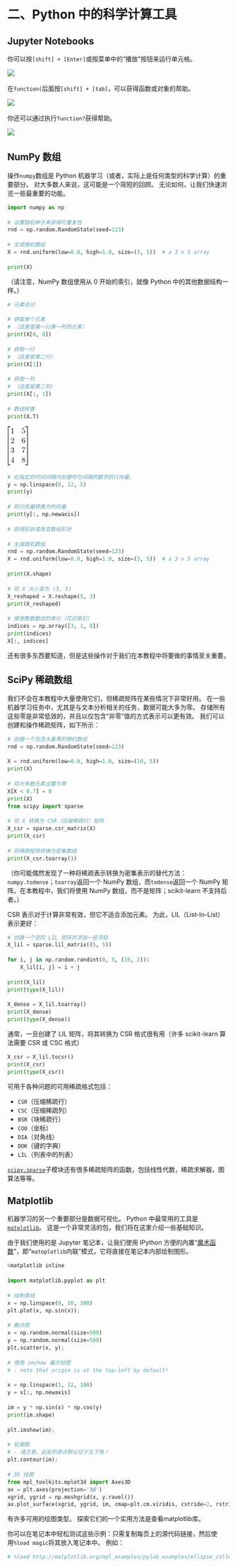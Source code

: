 # 二、Python 中的科学计算工具

## Jupyter Notebooks

你可以按`[shift] + [Enter]`或按菜单中的“播放”按钮来运行单元格。

![](https://nbviewer.jupyter.org/github/amueller/scipy-2018-sklearn/blob/master/notebooks/figures/ipython_run_cell.png)

在`function(`后面按`[shift] + [tab]`，可以获得函数或对象的帮助。

![](https://nbviewer.jupyter.org/github/amueller/scipy-2018-sklearn/blob/master/notebooks/figures/ipython_help-1.png)

你还可以通过执行`function?`获得帮助。

![](https://nbviewer.jupyter.org/github/amueller/scipy-2018-sklearn/blob/master/notebooks/figures/ipython_help-2.png)

## NumPy 数组

操作`numpy`数组是 Python 机器学习（或者，实际上是任何类型的科学计算）的重要部分。 对大多数人来说，这可能是一个简短的回顾。 无论如何，让我们快速浏览一些最重要的功能。

```py
import numpy as np

# 设置随机种子来获得可重复性
rnd = np.random.RandomState(seed=123)

# 生成随机数组
X = rnd.uniform(low=0.0, high=1.0, size=(3, 5))  # a 3 x 5 array

print(X)
```

（请注意，NumPy 数组使用从 0 开始的索引，就像 Python 中的其他数据结构一样。）

```py
# 元素访问

# 获取单个元素
# （这里是第一行第一列的元素）
print(X[0, 0])

# 获取一行
# （这里是第二行）
print(X[1])

# 获取一列
# （这里是第二列）
print(X[:, 1])

# 数组转置
print(X.T)
```

![](img/tex2.gif)

```py
# 在指定的时间间隔内创建均匀间隔的数字的行向量。
y = np.linspace(0, 12, 5)
print(y)

# 将行向量转换为列向量
print(y[:, np.newaxis])

# 获得形状或改变数组形状

# 生成随机数组
rnd = np.random.RandomState(seed=123)
X = rnd.uniform(low=0.0, high=1.0, size=(3, 5))  # a 3 x 5 array

print(X.shape)

# 将 X 大小变为 (3, 5)
X_reshaped = X.reshape(5, 3)
print(X_reshaped)

# 使用整数数组的索引（花式索引）
indices = np.array([3, 1, 0])
print(indices)
X[:, indices]
```

还有很多东西要知道，但是这些操作对于我们在本教程中将要做的事情至关重要。

## SciPy 稀疏数组

我们不会在本教程中大量使用它们，但稀疏矩阵在某些情况下非常好用。 在一些机器学习任务中，尤其是与文本分析相关的任务，数据可能大多为零。 存储所有这些零是非常低效的，并且以仅包含“非零”值的方式表示可以更有效。 我们可以创建和操作稀疏矩阵，如下所示：

```py
# 创建一个包含大量零的随机数组
rnd = np.random.RandomState(seed=123)

X = rnd.uniform(low=0.0, high=1.0, size=(10, 5))
print(X)

# 将大多数元素设置为零
X[X < 0.7] = 0
print(X)
from scipy import sparse

# 将 X 转换为 CSR（压缩稀疏行）矩阵
X_csr = sparse.csr_matrix(X)
print(X_csr)

# 将稀疏矩阵转换为密集数组
print(X_csr.toarray())
```

（你可能偶然发现了一种将稀疏表示转换为密集表示的替代方法：`numpy.todense`；`toarray`返回一个 NumPy 数组，而`todense`返回一个 NumPy 矩阵。在本教程中，我们将使用 NumPy 数组，而不是矩阵；scikit-learn 不支持后者。）

CSR 表示对于计算非常有效，但它不适合添加元素。 为此，LIL（List-In-List）表示更好：

```py
# 创建一个空的 LIL 矩阵并添加一些项目
X_lil = sparse.lil_matrix((5, 5))

for i, j in np.random.randint(0, 5, (15, 2)):
    X_lil[i, j] = i + j

print(X_lil)
print(type(X_lil))

X_dense = X_lil.toarray()
print(X_dense)
print(type(X_dense))
```

通常，一旦创建了 LIL 矩阵，将其转换为 CSR 格式很有用（许多 scikit-learn 算法需要 CSR 或 CSC 格式）

```py
X_csr = X_lil.tocsr()
print(X_csr)
print(type(X_csr))
```

可用于各种问题的可用稀疏格式包括：

+   `CSR`（压缩稀疏行）
+   `CSC`（压缩稀疏列）
+   `BSR`（块稀疏行）
+   `COO`（坐标）
+   `DIA`（对角线）
+   `DOK`（键的字典）
+   `LIL`（列表中的列表）

[`scipy.sparse`](http://docs.scipy.org/doc/scipy/reference/sparse.html)子模块还有很多稀疏矩阵的函数，包括线性代数，稀疏求解器，图算法等等。

## Matplotlib

机器学习的另一个重要部分是数据可视化。 Python 中最常用的工具是[`matplotlib`](http://matplotlib.org/)。 这是一个非常灵活的包，我们将在这里介绍一些基础知识。

由于我们使用的是 Jupyter 笔记本，让我们使用 IPython 方便的内置“[魔术函数](https://ipython.org/ipython-doc/3/interactive/magics.html)”，即“`matoplotlib`内联”模式，它将直接在笔记本内部绘制图形。

```py
%matplotlib inline

import matplotlib.pyplot as plt

# 绘制直线
x = np.linspace(0, 10, 100)
plt.plot(x, np.sin(x));

# 散点图
x = np.random.normal(size=500)
y = np.random.normal(size=500)
plt.scatter(x, y);

# 使用 imshow 展示绘图
# - note that origin is at the top-left by default!

x = np.linspace(1, 12, 100)
y = x[:, np.newaxis]

im = y * np.sin(x) * np.cos(y)
print(im.shape)

plt.imshow(im);

# 轮廓图
# - 请注意，此处的原点默认位于左下角！
plt.contour(im);

# 3D 绘图
from mpl_toolkits.mplot3d import Axes3D
ax = plt.axes(projection='3d')
xgrid, ygrid = np.meshgrid(x, y.ravel())
ax.plot_surface(xgrid, ygrid, im, cmap=plt.cm.viridis, cstride=2, rstride=2, linewidth=0);
```

有许多可用的绘图类型。 探索它们的一个实用方法是查看matplotlib库。

你可以在笔记本中轻松测试这些示例：只需复制每页上的源代码链接，然后使用`%load magic`将其放入笔记本中。 例如：

```py
# %load http://matplotlib.org/mpl_examples/pylab_examples/ellipse_collection.py
```
